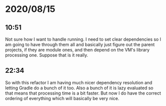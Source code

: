 # 2020/08/15

## 10:51

Not sure how I want to handle running. I need to set clear dependencies so
I am going to have through them all and basically just figure out the parent
projects, if they are module ones, and then depend on the VM's library
processing one. Suppose that is it really.

## 22:34

So with this refactor I am having much nicer dependency resolution and letting
Gradle do a bunch of it too. Also a bunch of it is lazy evaluated so that
means that processing time is a bit faster. But now I do have the correct
ordering of everything which will basically be very nice.